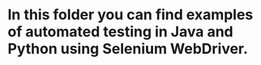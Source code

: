 # In this folder you can find examples of automated testing in Java and Python using Selenium WebDriver.
